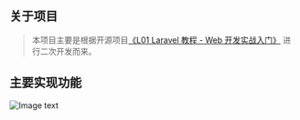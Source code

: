 ## 关于项目

> 本项目主要是根据开源项目[《L01 Laravel 教程 - Web 开发实战入门》](https://laravel-china.org/topics/3383/laravel-the-first-chinese-new-book-laravel-tutorial) 进行二次开发而来。

## 主要实现功能

![Image text](https://github.com/aceonlyyou/img-folder/blob/master/weibo.png)

